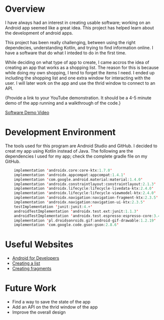 # Overview

I have always had an interest in creating usable software; working on an Android app seemed like a great idea. This project has helped learn about the development of android apps.

This project has been really challenging, between using the right dependecies, understanding Kotlin, and trying to find information online. I have a software that do what I inteded to do in the first time. 

While deciding on what type of app to create, I came accros the idea of creating an app that works as a shopping list. The reason for this is because while doing my own shopping, I tend to forget the items I need. I ended up including the shopping list and one extra window for interacting with the user. I will later work on the app and use the thrid window to connect to an API.

{Provide a link to your YouTube demonstration.  It should be a 4-5 minute demo of the app running and a walkthrough of the code.}

[Software Demo Video](https://www.youtube.com/watch?v=j1qmoDDmJ4A)

# Development Environment

The tools used for this program are Android Studio and GitHub. I decided to creat my app using Kotlin instead of Java. The following are the dependencies I used for my app; check the complete gradle file on my GitHub.

``` kotlin
    implementation 'androidx.core:core-ktx:1.7.0'
    implementation 'androidx.appcompat:appcompat:1.4.1'
    implementation 'com.google.android.material:material:1.4.0'
    implementation 'androidx.constraintlayout:constraintlayout:2.1.3'
    implementation 'androidx.lifecycle:lifecycle-livedata-ktx:2.4.0'
    implementation 'androidx.lifecycle:lifecycle-viewmodel-ktx:2.4.0'
    implementation 'androidx.navigation:navigation-fragment-ktx:2.3.5'
    implementation 'androidx.navigation:navigation-ui-ktx:2.3.5'
    testImplementation 'junit:junit:4.+'
    androidTestImplementation 'androidx.test.ext:junit:1.1.3'
    androidTestImplementation 'androidx.test.espresso:espresso-core:3.4.0'
    implementation 'pl.droidsonroids.gif:android-gif-drawable:1.2.19'
    implementation 'com.google.code.gson:gson:2.8.6'
```

# Useful Websites


* [Android for Developers](https://developer.android.com/)
* [Creating a list](https://www.youtube.com/watch?v=BBWyXo-3JGQ)
* [Creating fragments](https://www.youtube.com/watch?v=ZxK7GomWRP8)

# Future Work


* Find a way to save the state of the app
* Add an API on the thrid window of the app
* Improve the overall design
